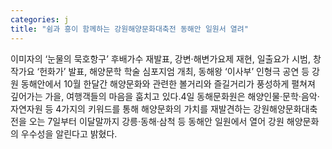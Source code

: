 ```yaml
---
categories: j
title: "쉼과 흥이 함께하는 강원해양문화대축전 동해안 일원서 열려"
---
```

이미자의 ‘눈물의 묵호항구’ 후배가수 재발표, 강변·해변가요제 재현, 일출요가 시범, 창작가요 ‘헌화가’ 발표, 해양문학 학술 심포지엄 개최, 동해왕 ‘이사부’ 인형극 공연 등 강원 동해안에서 10월 한달간 해양문화와 관련한 볼거리와 즐길거리가 풍성하게 펼쳐져 깊어가는 가을, 여행객들의 마음을 훔치고 있다.4일 동해문화원은 해양인물·문학·음악·자연자원 등 4가지의 키워드를 통해 해양문화의 가치를 재발견하는 강원해양문화대축전을 오는 7일부터 이달말까지 강릉·동해·삼척 등 동해안 일원에서 열어 강원 해양문화의 우수성을 알린다고 밝혔다.